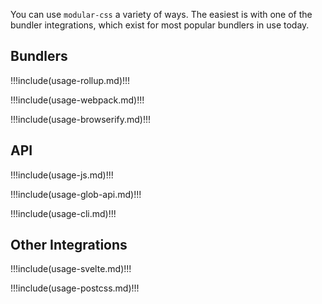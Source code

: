 You can use `modular-css` a variety of ways. The easiest is with one of the bundler integrations, which exist for most popular bundlers in use today.

## Bundlers

!!!include(usage-rollup.md)!!!

!!!include(usage-webpack.md)!!!

!!!include(usage-browserify.md)!!!

## API

!!!include(usage-js.md)!!!

!!!include(usage-glob-api.md)!!!

<!-- No header -->

!!!include(usage-cli.md)!!!

## Other Integrations

!!!include(usage-svelte.md)!!!

!!!include(usage-postcss.md)!!!


